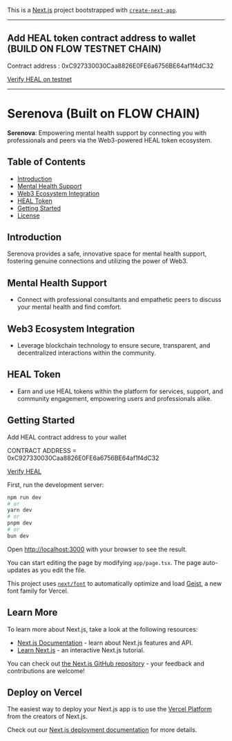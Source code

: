 This is a [Next.js](https://nextjs.org) project bootstrapped with [`create-next-app`](https://nextjs.org/docs/app/api-reference/cli/create-next-app).

----

## Add HEAL token contract address to wallet (BUILD ON FLOW TESTNET CHAIN)

Contract address : 0xC927330030Caa8826E0FE6a6756BE64af1f4dC32

[Verify HEAL on testnet](https://evm-testnet.flowscan.io/token/0xC927330030Caa8826E0FE6a6756BE64af1f4dC32)


----

# Serenova (Built on FLOW CHAIN)

**Serenova**: Empowering mental health support by connecting you with professionals and peers via the Web3-powered HEAL token ecosystem.

## Table of Contents
- [Introduction](#introduction)
- [Mental Health Support](#mental-health-support)
- [Web3 Ecosystem Integration](#web3-ecosystem-integration)
- [HEAL Token](#heal-token)
- [Getting Started](#getting-started)
- [License](#license)

## Introduction
Serenova provides a safe, innovative space for mental health support, fostering genuine connections and utilizing the power of Web3.

## Mental Health Support
- Connect with professional consultants and empathetic peers to discuss your mental health and find comfort.

## Web3 Ecosystem Integration
- Leverage blockchain technology to ensure secure, transparent, and decentralized interactions within the community.

## HEAL Token
- Earn and use HEAL tokens within the platform for services, support, and community engagement, empowering users and professionals alike.


## Getting Started

Add HEAL contract address to your wallet 

CONTRACT ADDRESS = 0xC927330030Caa8826E0FE6a6756BE64af1f4dC32

[Verify HEAL](https://testnet.FLOWscan.com/token/0xC927330030Caa8826E0FE6a6756BE64af1f4dC32)

First, run the development server:

```bash
npm run dev
# or
yarn dev
# or
pnpm dev
# or
bun dev
```

Open [http://localhost:3000](http://localhost:3000) with your browser to see the result.

You can start editing the page by modifying `app/page.tsx`. The page auto-updates as you edit the file.

This project uses [`next/font`](https://nextjs.org/docs/app/building-your-application/optimizing/fonts) to automatically optimize and load [Geist](https://vercel.com/font), a new font family for Vercel.

## Learn More

To learn more about Next.js, take a look at the following resources:

- [Next.js Documentation](https://nextjs.org/docs) - learn about Next.js features and API.
- [Learn Next.js](https://nextjs.org/learn) - an interactive Next.js tutorial.

You can check out [the Next.js GitHub repository](https://github.com/vercel/next.js) - your feedback and contributions are welcome!

## Deploy on Vercel

The easiest way to deploy your Next.js app is to use the [Vercel Platform](https://vercel.com/new?utm_medium=default-template&filter=next.js&utm_source=create-next-app&utm_campaign=create-next-app-readme) from the creators of Next.js.

Check out our [Next.js deployment documentation](https://nextjs.org/docs/app/building-your-application/deploying) for more details.
